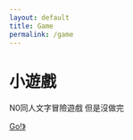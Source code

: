 ```yaml
---
layout: default
title: Game
permalink: /game
---
```


# 小遊戲

N0同人文字冒險遊戲
但是沒做完

[Go!》](https://t.co/rolc9yR9wC?amp=1)
